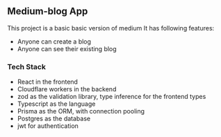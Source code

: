 ## Medium-blog App

This project is a basic basic version of medium
It has following features:

- Anyone can create a blog
- Anyone can see their existing blog

### Tech Stack

- React in the frontend
- Cloudflare workers in the backend
- zod as the validation library, type inference for the frontend types
- Typescript as the language
- Prisma as the ORM, with connection pooling
- Postgres as the database
- jwt for authentication
